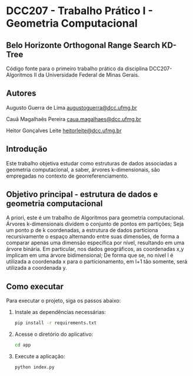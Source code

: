# DCC207 - Trabalho Prático I - Geometria Computacional

## Belo Horizonte Orthogonal Range Search KD-Tree

Código fonte para o primeiro trabalho prático da disciplina DCC207-Algoritmos II da Universidade Federal de Minas Gerais.

## Autores

Augusto Guerra de Lima 
augustoguerra@dcc.ufmg.br

Cauã Magalhaẽs Pereira
caua.magalhaes@dcc.ufmg.br

Heitor Gonçalves Leite
heitorleite@dcc.ufmg.br

## Introdução

Este trabalho objetiva estudar como estruturas de dados associadas a geometria computacional, a saber, árvores k-dimensionais, são empregadas no contexto de georreferenciamento.

## Objetivo principal - estrutura de dados e geometria computacional

A priori, este é um trabalho de Algoritmos para geometria computacional. Árvores k-dimensionais dividem o conjunto de pontos em partições; Seja um ponto p de k coordenadas, a estrutura de dados particiona recursivamente o espaço alternando entre suas dimensões, de forma a comparar apenas uma dimensão específica por nível, resultando em uma árvore binária.
Em particular, nos dados geográficos, as coordenadas x,y implicam em uma árvore bidimensional; De forma que se, no nível l é utilizada a coordenada x para o particionamento, em l+1 tão somente, será utilizada a coordenada y.

## Como executar
Para executar o projeto, siga os passos abaixo:

1. Instale as dependências necessárias:
    ```bash
    pip install -r requirements.txt
    ```

2. Acesse o diretório do aplicativo:
    ```bash
    cd app
    ```

3. Execute a aplicação:
    ```bash
    python index.py
    ```

